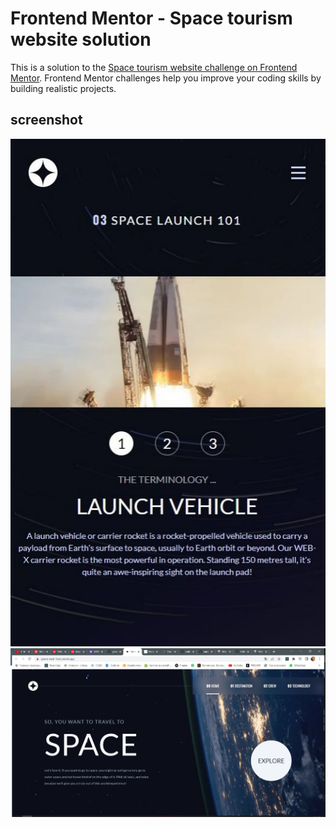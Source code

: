 # Frontend Mentor - Space tourism website solution

This is a solution to the [Space tourism website challenge on Frontend Mentor](https://www.frontendmentor.io/challenges/space-tourism-multipage-website-gRWj1URZ3). Frontend Mentor challenges help you improve your coding skills by building realistic projects. 

## screenshot

<div style={{display: "flex"}}>
  <img src="./app/assets/screen_mobile.jpg"/>
   <img src="./app/assets/screen_space1.jpg"/>
</div>

